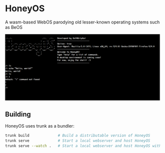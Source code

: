 # HoneyOS

A wasm-based WebOS parodying old lesser-known operating systems such as BeOS

![Screencap](docs/screencap.png)

## Building

HoneyOS uses trunk as a bundler:

```bash
trunk build             # Build a distributable version of HoneyOS
trunk serve             # Start a local webserver and host HoneyOS
trunk serve --watch .   # Start a local webserver and host HoneyOS with hot-reloading enabled
```
